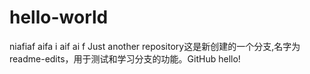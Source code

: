# hello-world
niafiaf aifa i aif ai f Just another repository这是新创建的一个分支,名字为readme-edits，用于测试和学习分支的功能。GitHub hello!
